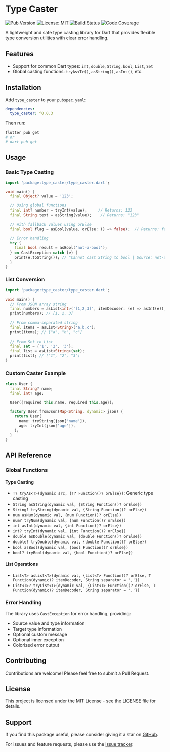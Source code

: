 # Type Caster

[![Pub Version](https://img.shields.io/pub/v/type_caster?style=flat-square)](https://pub.dev/packages/type_caster)
[![License: MIT](https://img.shields.io/badge/license-MIT-purple.svg?style=flat-square)](https://opensource.org/licenses/MIT)
[![Build Status](https://img.shields.io/github/actions/workflow/status/venhdev/type_caster_dart/release.yml?branch=main&style=flat-square)](https://github.com/venhdev/type_caster_dart/actions)
[![Code Coverage](https://img.shields.io/badge/Coverage-80%25%2B-brightgreen?style=flat-square)](https://github.com/venhdev/type_caster_dart/actions)

A lightweight and safe type casting library for Dart that provides flexible type conversion utilities with clear error handling.

## Features

- Support for common Dart types: `int`, `double`, `String`, `bool`, `List`, `Set`
- Global casting functions: `tryAs<T>()`, `asString()`, `asInt()`, etc.

## Installation

Add `type_caster` to your `pubspec.yaml`:

```yaml
dependencies:
  type_caster: ^0.0.3
```

Then run:

```bash
flutter pub get
# or
# dart pub get
```

## Usage

### Basic Type Casting

```dart
import 'package:type_caster/type_caster.dart';

void main() {
  final Object? value = '123';

  // Using global functions
  final int? number = tryInt(value);     // Returns: 123
  final String text = asString(value);    // Returns: "123"
  
  // With fallback values using orElse
  final bool flag = asBool(value, orElse: () => false);  // Returns: false
  
  // Error handling
  try {
    final bool result = asBool('not-a-bool');
  } on CastException catch (e) {
    print(e.toString()); // "Cannot cast String to bool | Source: not-a-bool"
  }
}
```

### List Conversion

```dart
import 'package:type_caster/type_caster.dart';

void main() {
  // From JSON array string
  final numbers = asList<int>('[1,2,3]', itemDecoder: (e) => asInt(e));
  print(numbers); // [1, 2, 3]
  
  // From comma-separated string
  final items = asList<String>('a,b,c');
  print(items); // ["a", "b", "c"]
  
  // From Set to List
  final set = {'1', '2', '3'};
  final list = asList<String>(set);
  print(list); // ["1", "2", "3"]
}
```

### Custom Caster Example

```dart
class User {
  final String? name;
  final int? age;

  User({required this.name, required this.age});

  factory User.fromJson(Map<String, dynamic> json) {
    return User(
      name: tryString(json['name']),
      age: tryInt(json['age']),
    );
  }
}
```

## API Reference

### Global Functions

#### Type Casting
- `T? tryAs<T>(dynamic src, {T? Function()? orElse})`: Generic type casting
- `String asString(dynamic val, {String Function()? orElse})`
- `String? tryString(dynamic val, {String Function()? orElse})`
- `num asNum(dynamic val, {num Function()? orElse})`
- `num? tryNum(dynamic val, {num Function()? orElse})`
- `int asInt(dynamic val, {int Function()? orElse})`
- `int? tryInt(dynamic val, {int Function()? orElse})`
- `double asDouble(dynamic val, {double Function()? orElse})`
- `double? tryDouble(dynamic val, {double Function()? orElse})`
- `bool asBool(dynamic val, {bool Function()? orElse})`
- `bool? tryBool(dynamic val, {bool Function()? orElse})`

#### List Operations
- `List<T> asList<T>(dynamic val, {List<T> Function()? orElse, T Function(dynamic)? itemDecoder, String separator = ','})`
- `List<T>? tryList<T>(dynamic val, {List<T> Function()? orElse, T Function(dynamic)? itemDecoder, String separator = ','})`

### Error Handling

The library uses `CastException` for error handling, providing:
- Source value and type information
- Target type information
- Optional custom message
- Optional inner exception
- Colorized error output

## Contributing

Contributions are welcome! Please feel free to submit a Pull Request.

## License

This project is licensed under the MIT License - see the [LICENSE](LICENSE) file for details.

## Support

If you find this package useful, please consider giving it a star on [GitHub](https://github.com/venhdev/type_caster_dart).

For issues and feature requests, please use the [issue tracker](https://github.com/venhdev/type_caster_dart/issues).
